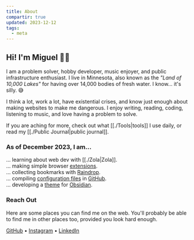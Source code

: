 ```yaml
---
title: About
compartir: true
updated: 2023-12-12
tags:
  - meta
---
```


## Hi! I'm Miguel 👋🏼

I am a problem solver, hobby developer, music enjoyer, and public infrastructure enthusiast. I live in Minnesota, also known as the _"Land of 10,000 Lakes"_ for having over 14,000 bodies of fresh water. I know… it's silly. 😅

I think a lot, work a lot, have existential crises, and know just enough about making websites to make me dangerous. I enjoy writing, reading, coding, listening to music, and love having a problem to solve.

If you are aching for more, check out what [[./Tools|tools]] I use daily, or read my [[./Public Journal|public journal]].

### As of December 2023, I am…

… learning about web dev with [[./Zola|Zola]].  
… making simple browser [extensions](https://addons.mozilla.org/en-US/firefox/user/17772574/).  
… collecting bookmarks with [Raindrop](https://raindrop.io/SemanticData).  
… compiling [configuration files](https://github.com/semanticdata/dotfiles) in [GitHub](https://github.com/).  
… developing a [theme](https://github.com/semanticdata/obsidian-sample-theme) for [Obsidian](https://obsidian.md/).

### Reach Out

Here are some places you can find me on the web. You'll probably be able to find me in other places too, provided you look hard enough.

[GitHub](https://github.com/semanticdata/) • [Instagram](https://instagram.com/miguelapv) • [LinkedIn](https://www.linkedin.com/in/miguelpimentel29/)
